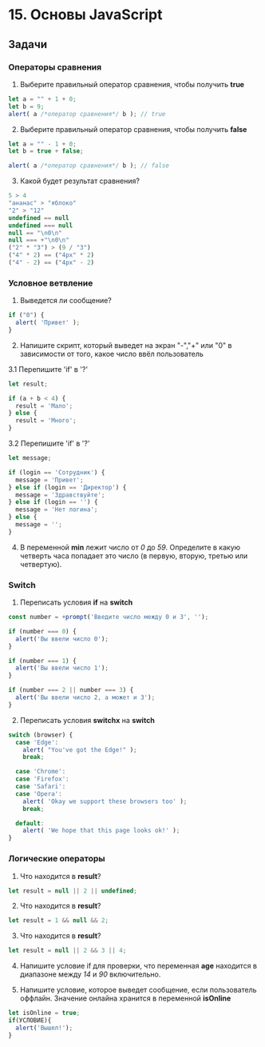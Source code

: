 # 15. Основы JavaScript

## Задачи

### Операторы сравнения

1. Выберите правильный оператор сравнения, чтобы получить **true**
```javascript
let a = "" + 1 + 0;
let b = 9;
alert( a /*оператор сравнения*/ b ); // true
```

2. Выберите правильный оператор сравнения, чтобы получить **false**
```javascript
let a = "" - 1 + 0;
let b = true + false;

alert( a /*оператор сравнения*/ b ); // false
```

3. Какой будет результат сравнения?
```javascript
5 > 4
"ананас" > "яблоко"
"2" > "12"
undefined == null
undefined === null
null == "\n0\n"
null === +"\n0\n"
("2" * "3") > (9 / "3")
("4" * 2) == ("4px" * 2)
("4" - 2) == ("4px" - 2)
```

### Условное ветвление

1. Выведется ли сообщение?
```javascript
if ("0") {
  alert( 'Привет' );
}
```

2. Напишите скрипт, который выведет на экран "-","+" или "0" в зависимости от того, какое число ввёл пользователь

3.1 Перепишите 'if' в '?'
```javascript
let result;

if (a + b < 4) {
  result = 'Мало';
} else {
  result = 'Много';
}
```

3.2 Перепишите 'if' в '?'
```javascript
let message;

if (login == 'Сотрудник') {
  message = 'Привет';
} else if (login == 'Директор') {
  message = 'Здравствуйте';
} else if (login == '') {
  message = 'Нет логина';
} else {
  message = '';
}
```

4. В переменной **min** лежит число от _0_ до _59_. Определите в какую четверть часа попадает это число (в первую, вторую, третью или четвертую).

###  Switch

1. Переписать условия **if** на **switch**
```javascript
const number = +prompt('Введите число между 0 и 3', '');

if (number === 0) {
  alert('Вы ввели число 0');
}

if (number === 1) {
  alert('Вы ввели число 1');
}

if (number === 2 || number === 3) {
  alert('Вы ввели число 2, а может и 3');
}
```

2. Переписать условия **switchx** на **switch**
```javascript
switch (browser) {
  case 'Edge':
    alert( "You've got the Edge!" );
    break;

  case 'Chrome':
  case 'Firefox':
  case 'Safari':
  case 'Opera':
    alert( 'Okay we support these browsers too' );
    break;

  default:
    alert( 'We hope that this page looks ok!' );
}
```

###  Логические операторы

1. Что находится в **result**?
```javascript
let result = null || 2 || undefined;
```

2. Что находится в **result**?
```javascript
let result = 1 && null && 2;
```

3. Что находится в **result**?
```javascript
let result = null || 2 && 3 || 4;
```

4. Напишите условие if для проверки, что переменная **age** находится в диапазоне между _14_ и _90_ включительно.

5. Напишите условие, которое выведет сообщение, если пользователь оффлайн. Значение онлайна хранится в переменной **isOnline**
```javascript
let isOnline = true;
if(УСЛОВИЕ){
  alert('Вышел!');
}
```

